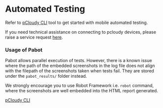 # Automated Testing

Refer to [pCloudy CLI](pcloudy-cli) tool to get started with mobile automated testing.

If you need technical assistance on connecting to pcloudy devices, please raise a service request [here](https://jira.ship.gov.sg/servicedesk/customer/portal/11/create/149).

### Usage of Pabot

Pabot allows parallel execution of tests. However, there is a known issue where the path of the embedded screenshots in the log file does not align with the filepath of the screenshots taken when tests fail. They are stored under the `pabot_results/` folder instead.

We strongly encourage you to use Robot Framework i.e. `robot` command, where the screenshots are well embedded into the HTML report generated.


[pCloudy CLI](pcloudy-cli.md ':include')

